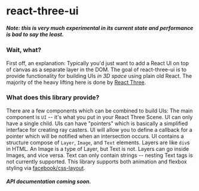 # react-three-ui
##### Note: this is very much experimental in its current state and performance is bad to say the least.

### Wait, what?
First off, an explanation: Typically you'd just want to add a React UI on top of canvas as a separate layer in the DOM. The goal of react-three-ui is to provide functionality for building UIs *in 3D space* using plain old React. The majority of the heavy lifting here is done by [React Three](https://github.com/Izzimach/react-three).

### What does this library provide?
There are a few components which can be combined to build UIs: The main component is `UI` -- it's what you put in your React Three Scene. UI can only have a single child. UIs can have "pointers" which is basically a simplified interface for creating ray casters. UI will allow you to define a callback for a pointer which will be notified when an intersection occurs. UI contains a structure compose of `Layer`, `Image`, and `Text` elements. Layers are like `div`s in HTML. An Image is a type of Layer, but Text is not. Layers can go inside Images, and vice versa. Text can only contain strings -- nesting Text tags is not currently supported. This library supports both animation and flexbox styling via [facebook/css-layout](https://github.com/facebook/css-layout).

##### API documentation coming soon.
